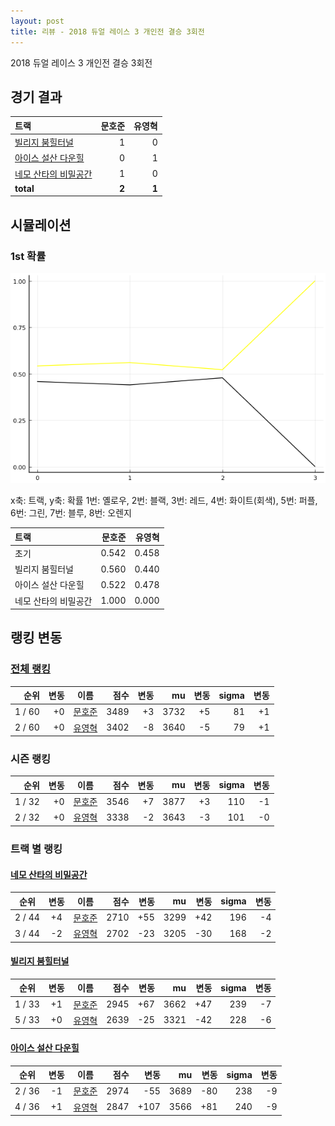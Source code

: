 ```yaml
---
layout: post
title: 리뷰 - 2018 듀얼 레이스 3 개인전 결승 3회전
---
```


2018 듀얼 레이스 3 개인전 결승 3회전


## 경기 결과

| 트랙 | 문호준 | 유영혁 |
|:---|---:|---:|
| [빌리지 붐힐터널](../boomhill) | 1 | 0 |
| [아이스 설산 다운힐](../seolsan) | 0 | 1 |
| [네모 산타의 비밀공간](../santa) | 1 | 0 |
| __total__ |__2__ |__1__ |



## 시뮬레이션


### 1st 확률


![](../images/s2018-1-6-3-1st.png)

x축: 트랙, y축: 확률
1번: 옐로우, 2번: 블랙, 3번: 레드, 4번: 화이트(회색), 5번: 퍼플, 6번: 그린, 7번: 블루, 8번: 오렌지

| 트랙 | 문호준 | 유영혁 |
|:---|---:|---:|
| 초기 | 0.542 | 0.458 |
| 빌리지 붐힐터널 | 0.560 | 0.440 |
| 아이스 설산 다운힐 | 0.522 | 0.478 |
| 네모 산타의 비밀공간 | 1.000 | 0.000 |


## 랭킹 변동


### [전체 랭킹](../singles-full)

| 순위 | 변동 | 이름 | 점수 | 변동 | mu | 변동 | sigma | 변동 |
|---:|---:|:---:|---:|---:|---:|---:|---:|---:|
| 1 / 60 | +0 | [문호준](../munhojun) | 3489 | +3 | 3732 | +5 | 81 | +1 |
| 2 / 60 | +0 | [유영혁](../yuyeonghyeok) | 3402 | -8 | 3640 | -5 | 79 | +1 |

### 시즌 랭킹

| 순위 | 변동 | 이름 | 점수 | 변동 | mu | 변동 | sigma | 변동 |
|---:|---:|:---:|---:|---:|---:|---:|---:|---:|
| 1 / 32 | +0 | [문호준](../munhojun) | 3546 | +7 | 3877 | +3 | 110 | -1 |
| 2 / 32 | +0 | [유영혁](../yuyeonghyeok) | 3338 | -2 | 3643 | -3 | 101 | -0 |

### 트랙 별 랭킹


#### [네모 산타의 비밀공간](../santa)

| 순위 | 변동 | 이름 | 점수 | 변동 | mu | 변동 | sigma | 변동 |
|:---:|:---:|:---:|---:|---:|---:|---:|---:|---:|
| 2 / 44 | +4 | [문호준](../munhojun) | 2710 | +55 | 3299 | +42 | 196 | -4 |
| 3 / 44 | -2 | [유영혁](../yuyeonghyeok) | 2702 | -23 | 3205 | -30 | 168 | -2 |

#### [빌리지 붐힐터널](../boomhill)

| 순위 | 변동 | 이름 | 점수 | 변동 | mu | 변동 | sigma | 변동 |
|:---:|:---:|:---:|---:|---:|---:|---:|---:|---:|
| 1 / 33 | +1 | [문호준](../munhojun) | 2945 | +67 | 3662 | +47 | 239 | -7 |
| 5 / 33 | +0 | [유영혁](../yuyeonghyeok) | 2639 | -25 | 3321 | -42 | 228 | -6 |

#### [아이스 설산 다운힐](../seolsan)

| 순위 | 변동 | 이름 | 점수 | 변동 | mu | 변동 | sigma | 변동 |
|:---:|:---:|:---:|---:|---:|---:|---:|---:|---:|
| 2 / 36 | -1 | [문호준](../munhojun) | 2974 | -55 | 3689 | -80 | 238 | -9 |
| 4 / 36 | +1 | [유영혁](../yuyeonghyeok) | 2847 | +107 | 3566 | +81 | 240 | -9 |
